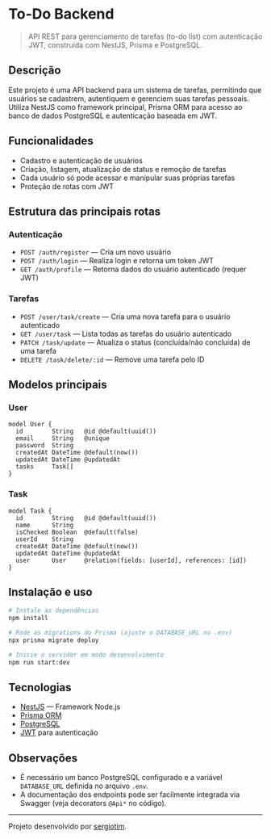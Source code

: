 # To-Do Backend

> API REST para gerenciamento de tarefas (to-do list) com autenticação JWT, construída com NestJS, Prisma e PostgreSQL.

## Descrição

Este projeto é uma API backend para um sistema de tarefas, permitindo que usuários se cadastrem, autentiquem e gerenciem suas tarefas pessoais. Utiliza NestJS como framework principal, Prisma ORM para acesso ao banco de dados PostgreSQL e autenticação baseada em JWT.

## Funcionalidades

- Cadastro e autenticação de usuários
- Criação, listagem, atualização de status e remoção de tarefas
- Cada usuário só pode acessar e manipular suas próprias tarefas
- Proteção de rotas com JWT

## Estrutura das principais rotas

### Autenticação

- `POST /auth/register` — Cria um novo usuário
- `POST /auth/login` — Realiza login e retorna um token JWT
- `GET /auth/profile` — Retorna dados do usuário autenticado (requer JWT)

### Tarefas

- `POST /user/task/create` — Cria uma nova tarefa para o usuário autenticado
- `GET /user/task` — Lista todas as tarefas do usuário autenticado
- `PATCH /task/update` — Atualiza o status (concluída/não concluída) de uma tarefa
- `DELETE /task/delete/:id` — Remove uma tarefa pelo ID

## Modelos principais

### User
```prisma
model User {
  id        String   @id @default(uuid())
  email     String   @unique
  password  String
  createdAt DateTime @default(now())
  updatedAt DateTime @updatedAt
  tasks     Task[]
}
```

### Task
```prisma
model Task {
  id        String   @id @default(uuid())
  name      String
  isChecked Boolean  @default(false)
  userId    String
  createdAt DateTime @default(now())
  updatedAt DateTime @updatedAt
  user      User     @relation(fields: [userId], references: [id])
}
```

## Instalação e uso

```bash
# Instale as dependências
npm install

# Rode as migrations do Prisma (ajuste o DATABASE_URL no .env)
npx prisma migrate deploy

# Inicie o servidor em modo desenvolvimento
npm run start:dev
```


## Tecnologias

- [NestJS](https://nestjs.com/) — Framework Node.js
- [Prisma ORM](https://www.prisma.io/)
- [PostgreSQL](https://www.postgresql.org/)
- [JWT](https://jwt.io/) para autenticação

## Observações

- É necessário um banco PostgreSQL configurado e a variável `DATABASE_URL` definida no arquivo `.env`.
- A documentação dos endpoints pode ser facilmente integrada via Swagger (veja decorators `@Api*` no código).

---
Projeto desenvolvido por [sergiotim](https://github.com/sergiotim).
